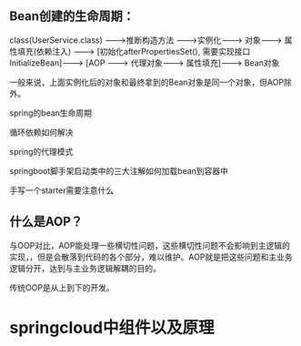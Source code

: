 ## Bean创建的生命周期：

class(UserService.class) --->推断构造方法 --->实例化---> 对象---> 属性填充(依赖注入) ---> [初始化afterPropertiesSet(), 需要实现接口InitializeBean]---> [AOP ---> 代理对象---> 属性填充]---> Bean对象

一般来说，上面实例化后的对象和最终拿到的Bean对象是同一个对象，但AOP除外。

spring的bean生命周期

循环依赖如何解决

spring的代理模式

springboot脚手架启动类中的三大注解如何加载bean到容器中

手写一个starter需要注意什么

## 什么是AOP？

与OOP对比，AOP能处理一些横切性问题，这些横切性问题不会影响到主逻辑的实现，，但是会散落到代码的各个部分，难以维护。AOP就是把这些问题和主业务逻辑分开，达到与主业务逻辑解耦的目的。

传统OOP是从上到下的开发。

# springcloud中组件以及原理


